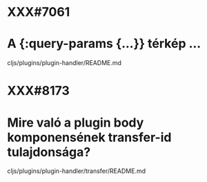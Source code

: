 
# XXX#7061
# A {:query-params {...}} térkép ...
  cljs/plugins/plugin-handler/README.md



# XXX#8173
# Mire való a plugin body komponensének transfer-id tulajdonsága?
  cljs/plugins/plugin-handler/transfer/README.md
